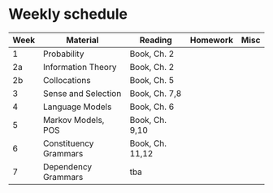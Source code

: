 # Weekly schedule
|Week   	|   Material	|   Reading	|   Homework	|   Misc	|
|---	|---	|---	|---	|---	|
|   1	|   Probability	|   Book, Ch. 2	|   	|   	|
|   2a	|   Information Theory	|   Book, Ch. 2	|   	|   	|
|   2b	|   Collocations	|   Book, Ch. 5	|   	|   	|
|   3	|   Sense and Selection	|   Book, Ch. 7,8	|   	|   	|
|   4	|   Language Models	|   Book, Ch. 6	|   	|   	|
|   5	|   Markov Models, POS	|   Book, Ch. 9,10	|   	|   	|
|   6	|   Constituency Grammars	|   Book, Ch. 11,12	|   	|   	|
|   7	|   Dependency Grammars	|   tba	|   	|   	|

